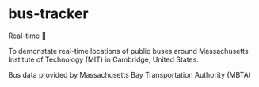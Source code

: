 # bus-tracker
Real-time 🚌

To demonstate real-time locations of public buses around Massachusetts Institute of Technology (MIT) in Cambridge, United States.

Bus data provided by Massachusetts Bay Transportation Authority (MBTA)
